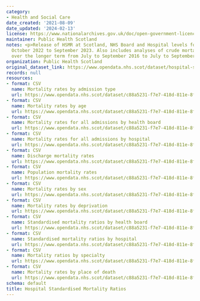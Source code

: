 ```yaml
---
category:
- Health and Social Care
date_created: '2021-08-09'
date_updated: '2024-02-13'
license: https://www.nationalarchives.gov.uk/doc/open-government-licence/version/3/
maintainer: Public Health Scotland
notes: <p>Release of HSMR at Scotland, NHS Board and Hospital levels for the period
  October 2022 to September 2023. Also includes analyses of crude mortality trends
  over the longer term from July to September 2016 to July to September 2023.</p>
organization: Public Health Scotland
original_dataset_link: https://www.opendata.nhs.scot/dataset/hospital-standardised-mortality-ratios
records: null
resources:
- format: CSV
  name: Mortality rates by admission type
  url: https://www.opendata.nhs.scot/dataset/c88a5231-f7e7-418d-811e-8fc2bec79787/resource/dc09221b-57cd-4fbb-b1ec-d1ec8607d4bc/download/2024-02-13_admissions_type_open_data.csv
- format: CSV
  name: Mortality rates by age
  url: https://www.opendata.nhs.scot/dataset/c88a5231-f7e7-418d-811e-8fc2bec79787/resource/0af7aecb-528c-4214-b86d-87370c0fa2b7/download/2024-02-13_age_group_open_data.csv
- format: CSV
  name: Mortality rates for all admissions by health board
  url: https://www.opendata.nhs.scot/dataset/c88a5231-f7e7-418d-811e-8fc2bec79787/resource/5e19bfcc-814a-4ab5-91de-0863be84ebfb/download/2024-02-13_all_admissions_open_data_hb.csv
- format: CSV
  name: Mortality rates for all admissions by hospital
  url: https://www.opendata.nhs.scot/dataset/c88a5231-f7e7-418d-811e-8fc2bec79787/resource/1340bc5f-33a0-4be2-87a4-0e1738547b38/download/2024-02-13_all_admissions_open_data_hosp.csv
- format: CSV
  name: Discharge mortality rates
  url: https://www.opendata.nhs.scot/dataset/c88a5231-f7e7-418d-811e-8fc2bec79787/resource/64347580-f69f-49a0-acc9-b509bbceab58/download/2024-02-13_discharge_open_data.csv
- format: CSV
  name: Population mortality rates
  url: https://www.opendata.nhs.scot/dataset/c88a5231-f7e7-418d-811e-8fc2bec79787/resource/ec2af2be-87b6-4df8-b76c-7dd46061f5be/download/2024-02-13_pop_open_data.csv
- format: CSV
  name: Mortality rates by sex
  url: https://www.opendata.nhs.scot/dataset/c88a5231-f7e7-418d-811e-8fc2bec79787/resource/cc1488be-b6b3-4bb2-9245-8307ca92056f/download/2024-02-13_sex_open_data.csv
- format: CSV
  name: Mortality rates by deprivation
  url: https://www.opendata.nhs.scot/dataset/c88a5231-f7e7-418d-811e-8fc2bec79787/resource/b409ca3c-c6e3-4c3b-8910-fedabe2c8e6e/download/2024-02-13_simd_open_data.csv
- format: CSV
  name: Standardised mortality ratios by health board
  url: https://www.opendata.nhs.scot/dataset/c88a5231-f7e7-418d-811e-8fc2bec79787/resource/1dbd64b9-9e9f-4268-a083-4a2480ed2da3/download/2024-02-13_smr_open_data_hb.csv
- format: CSV
  name: Standardised mortality ratios by hospital
  url: https://www.opendata.nhs.scot/dataset/c88a5231-f7e7-418d-811e-8fc2bec79787/resource/8381c6f3-21b1-4db6-9c12-fa464c9e4aa4/download/2024-02-13_smr_open_data_hosp.csv
- format: CSV
  name: Mortality ratios by specialty
  url: https://www.opendata.nhs.scot/dataset/c88a5231-f7e7-418d-811e-8fc2bec79787/resource/f46655f0-7d4d-4fba-95f1-76047cb84953/download/2024-02-13_spec_open_data.csv
- format: CSV
  name: Mortality rates by place of death
  url: https://www.opendata.nhs.scot/dataset/c88a5231-f7e7-418d-811e-8fc2bec79787/resource/0f906b20-3e3d-4c0e-b6d4-23b74f209ec6/download/2024-02-13_place_open_data.csv
schema: default
title: Hospital Standardised Mortality Ratios
---
```

